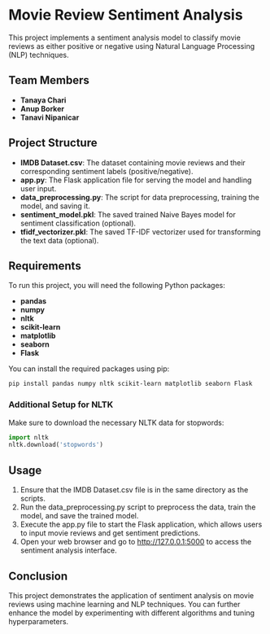 # Movie Review Sentiment Analysis

This project implements a sentiment analysis model to classify movie reviews as either positive or negative using Natural Language Processing (NLP) techniques.

## Team Members

- **Tanaya  Chari**
- **Anup  Borker**
- **Tanavi  Nipanicar**

## Project Structure

- **IMDB Dataset.csv**: The dataset containing movie reviews and their corresponding sentiment labels (positive/negative).
- **app.py**: The Flask application file for serving the model and handling user input.
- **data_preprocessing.py**: The script for data preprocessing, training the model, and saving it.
- **sentiment_model.pkl**: The saved trained Naive Bayes model for sentiment classification (optional).
- **tfidf_vectorizer.pkl**: The saved TF-IDF vectorizer used for transforming the text data (optional).

## Requirements

To run this project, you will need the following Python packages:

- **pandas**
- **numpy**
- **nltk**
- **scikit-learn**
- **matplotlib**
- **seaborn**
- **Flask**

You can install the required packages using pip:

```bash
pip install pandas numpy nltk scikit-learn matplotlib seaborn Flask
```

### Additional Setup for NLTK

Make sure to download the necessary NLTK data for stopwords:

```python
import nltk
nltk.download('stopwords')
```

## Usage

1. Ensure that the IMDB Dataset.csv file is in the same directory as the scripts.
1. Run the data_preprocessing.py script to preprocess the data, train the model, and save the trained model.
1. Execute the app.py file to start the Flask application, which allows users to input movie reviews and get sentiment predictions.
1. Open your web browser and go to http://127.0.0.1:5000 to access the sentiment analysis interface.

## Conclusion

This project demonstrates the application of sentiment analysis on movie reviews using machine learning and NLP techniques. You can further enhance the model by experimenting with different algorithms and tuning hyperparameters.